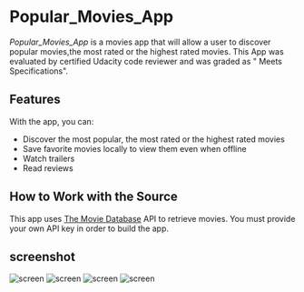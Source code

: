 # Popular_Movies_App

*Popular_Movies_App* is a movies app that will allow a user to discover popular movies,the most rated or the highest rated movies. 
This App was evaluated by certified Udacity code reviewer and was graded as " Meets Specifications".

## Features

With the app, you can:
* Discover the most popular, the most rated or the highest rated movies
* Save favorite movies locally to view them even when offline
* Watch trailers
* Read reviews

## How to Work with the Source

This app uses [The Movie Database](https://www.themoviedb.org/documentation/api) API to retrieve movies.
You must provide your own API key in order to build the app.    

## screenshot

![screen](../master/screen/1.png) ![screen](../master/screen/2.png)
![screen](../master/screen/3.png) ![screen](../master/screen/4.png)


